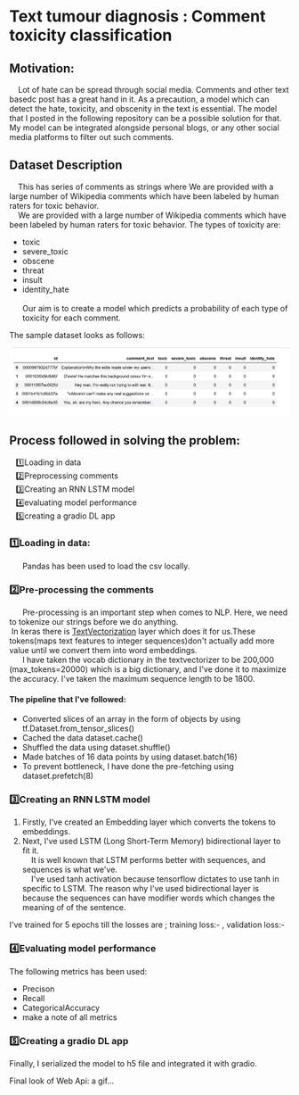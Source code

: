 # Text tumour diagnosis : Comment toxicity classification

## Motivation:
&nbsp; &nbsp; Lot of hate can be spread through social media. Comments and other text basedc post has a great hand in it. As a precaution, a model which can detect the hate, toxicity, and obscenity in the text is essential. The model that I posted in the following repository can be a possible solution for that. My model can be integrated alongside personal blogs, or any other social media platforms to filter out such comments.

## Dataset Description
&nbsp; &nbsp; This has series of comments as strings where We are provided with a large number of Wikipedia comments which have been labeled by human raters for toxic behavior.
<br/> &nbsp; &nbsp; We are provided with a large number of Wikipedia comments which have been labeled by human raters for toxic behavior. The types of toxicity are:

   - toxic
   - severe_toxic
   - obscene
   - threat
   - insult
   - identity_hate <br/> <br/>
 Our aim is to create a model which predicts a probability of each type of toxicity for each comment.
 
 The sample dataset looks as follows:

![alt text](https://github.com/ferozqureshi/Text-tumour-diagnosis/blob/main/head.png)


  


## Process followed in solving the problem:
&nbsp; &nbsp;1️⃣Loading in data <br/> 
&nbsp; &nbsp;2️⃣Preprocessing comments <br/> 
&nbsp; &nbsp;3️⃣Creating an RNN LSTM model <br/> 
&nbsp; &nbsp;4️⃣evaluating model performance <br/> 
&nbsp; &nbsp;5️⃣creating a gradio DL app
	
	
### 1️⃣Loading in data:
&nbsp; &nbsp;&nbsp; &nbsp;Pandas has been used to load the csv locally.
### 2️⃣Pre-processing the comments
&nbsp; &nbsp;&nbsp; &nbsp;Pre-processing is an important step when comes to NLP. Here, we need to tokenize our strings before we do anything.<br/>
&nbsp;In keras there is [TextVectorization](https://www.tensorflow.org/api_docs/python/tf/keras/layers/TextVectorization) layer which does it for us.These tokens(maps text features to integer sequences)don't actually add more value until we convert them into word embeddings.
<br/> 
&nbsp; &nbsp;&nbsp; &nbsp;I have taken the vocab dictionary in the textvectorizer to be 200,000 (max_tokens=20000)
which is a big dictionary, and I've done it to maximize the accuracy. I've taken the maximum sequence length to be 1800.

#### The pipeline that I've followed:
   - Converted slices of an array in the form of objects by using tf.Dataset.from_tensor_slices()
   - Cached the data dataset.cache()
   - Shuffled the data using dataset.shuffle()
   - Made batches of 16 data points by using dataset.batch(16)
   - To prevent bottleneck, I have done the pre-fetching using dataset.prefetch(8)

### 3️⃣Creating an RNN LSTM model
1) Firstly, I've created an Embedding layer which converts the tokens to embeddings.<br/>
2) Next, I've used LSTM (Long Short-Term Memory) bidirectional layer to fit it.<br/>
&nbsp;&nbsp;&nbsp;&nbsp;It is well known that LSTM performs better with
sequences, and sequences is what we've. <br/>
&nbsp;&nbsp;&nbsp;&nbsp;I've used tanh activation because tensorflow dictates to use tanh in specific to LSTM.
 The reason why I've used bidirectional layer is because 
 the sequences can have modifier words which changes the meaning of
of the sentence.

I've trained for 5 epochs till the losses are ; training loss:-  , validation loss:-



### 4️⃣Evaluating model performance
The following metrics has been used:<br/>
   - Precison
   - Recall
   - CategoricalAccuracy
   - make a note of all metrics

### 5️⃣Creating a gradio DL app
Finally, I serialized the model to h5 file
and integrated it with gradio.

Final look of Web Api: a gif...
  
